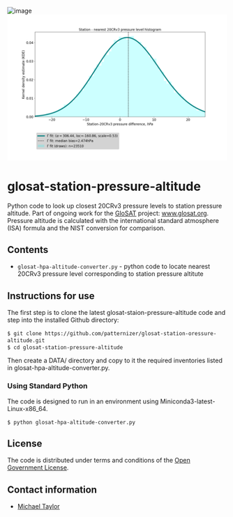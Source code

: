 ![image](https://github.com/patternizer/glosat-station-pressure-altitude/blob/master/20crv3-pressure-curve-fit.png)
![image](https://github.com/patternizer/glosat-station-pressure-altitude/blob/master/station-20crv3-pressure-histogram.png)

# glosat-station-pressure-altitude

Python code to look up closest 20CRv3 pressure levels to station pressure altitude. Part of ongoing work for the [GloSAT](https://www.glosat.org) project: www.glosat.org. Pressure altitude is calculated with the international standard atmosphere (ISA) formula and the NIST conversion for comparison.

## Contents

* `glosat-hpa-altitude-converter.py` - python code to locate nearest 20CRv3 pressure level corresponding to station pressure altitute

## Instructions for use

The first step is to clone the latest glosat-staion-pressure-altitude code and step into the installed Github directory: 

    $ git clone https://github.com/patternizer/glosat-station-oressure-altitude.git
    $ cd glosat-station-pressure-altitude

Then create a DATA/ directory and copy to it the required inventories listed in glosat-hpa-altitude-converter.py.

### Using Standard Python

The code is designed to run in an environment using Miniconda3-latest-Linux-x86_64.

    $ python glosat-hpa-altitude-converter.py

## License

The code is distributed under terms and conditions of the [Open Government License](http://www.nationalarchives.gov.uk/doc/open-government-licence/version/3/).

## Contact information

* [Michael Taylor](michael.a.taylor@uea.ac.uk)

